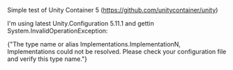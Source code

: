 Simple test of Unity Container 5 (https://github.com/unitycontainer/unity)

I'm using latest Unity.Configuration 5.11.1 and gettin System.InvalidOperationException:

{"The type name or alias Implementations.ImplementationN, Implementations could not be resolved.
Please check your configuration file and verify this type name."}
